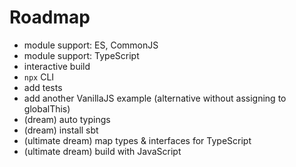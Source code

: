 # Roadmap
- module support: ES, CommonJS
- module support: TypeScript
- interactive build
- ```npx``` CLI
- add tests
- add another VanillaJS example (alternative without assigning to globalThis)
- (dream) auto typings
- (dream) install sbt
- (ultimate dream) map types & interfaces for TypeScript
- (ultimate dream) build with JavaScript